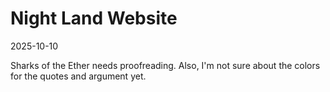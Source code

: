 # Night Land Website

2025-10-10

Sharks of the Ether needs proofreading. Also, I'm not sure about the colors for the quotes and argument yet.



